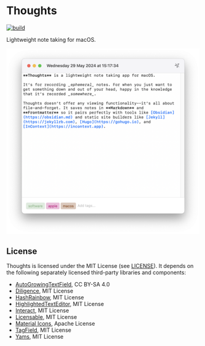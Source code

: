 # Thoughts

[![build](https://github.com/inseven/thoughts/actions/workflows/build.yaml/badge.svg)](https://github.com/inseven/thoughts/actions/workflows/build.yaml)

Lightweight note taking for macOS.

![](images/screenshot@2x.png)

## License

Thoughts is licensed under the MIT License (see [LICENSE](LICENSE)). It depends on the following separately licensed third-party libraries and components:

- [AutoGrowingTextField](https://christiantietze.de/posts/2020/02/auto-growing-nstextfield/), CC BY-SA 4.0
- [Diligence](https://github.com/inseven/diligence), MIT License
- [HashRainbow](https://github.com/saramah/HashRainbow), MIT License
- [HighlightedTextEditor](https://github.com/kyle-n/HighlightedTextEditor/), MIT License
- [Interact](https://github.com/inseven/interact), MIT License
- [Licensable](https://github.com/inseven/licensable), MIT License
- [Material Icons](https://github.com/google/material-design-icons), Apache License
- [TagField](https://github.com/jbmorley/TagField), MIT License
- [Yams](https://github.com/jpsim/Yams), MIT License
